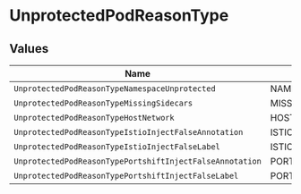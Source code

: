 # UnprotectedPodReasonType


## Values

| Name                                                     | Value                                                    |
| -------------------------------------------------------- | -------------------------------------------------------- |
| `UnprotectedPodReasonTypeNamespaceUnprotected`           | NAMESPACE_UNPROTECTED                                    |
| `UnprotectedPodReasonTypeMissingSidecars`                | MISSING_SIDECARS                                         |
| `UnprotectedPodReasonTypeHostNetwork`                    | HOST_NETWORK                                             |
| `UnprotectedPodReasonTypeIstioInjectFalseAnnotation`     | ISTIO_INJECT_FALSE_ANNOTATION                            |
| `UnprotectedPodReasonTypeIstioInjectFalseLabel`          | ISTIO_INJECT_FALSE_LABEL                                 |
| `UnprotectedPodReasonTypePortshiftInjectFalseAnnotation` | PORTSHIFT_INJECT_FALSE_ANNOTATION                        |
| `UnprotectedPodReasonTypePortshiftInjectFalseLabel`      | PORTSHIFT_INJECT_FALSE_LABEL                             |